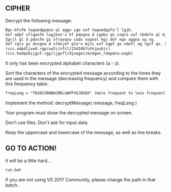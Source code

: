 ## CIPHER

Decrypt the following message:

``` txt
Bgc-bfufb tegaedppqna ql aggv zge xof tegaedppfe'l lgjb.
Xof adpf vflqanfe logjbvn'x hf pdwqna d cgebv qn coqro xof tbdkfe ql mjlx d lpdbb tdex. Xof tbdkfe QL XOF HGLL; qx'l kgje vjxk xg fnxfexdqn oqp ge ofe.
Zgrjl ql d pdxxfe gz vfrqvqna codx xoqnal kgj def ngx agqna xg vg.
Xof rglx gz dvvqna d zfdxjef qln'x mjlx xof xqpf qx xdwfl xg rgvf qx. Xof rglx dblg qnrbjvfl xof dvvqxqgn gz dn ghlxdrbf xg zjxjef fstdnlqgn. Xof xeqrw ql xg tqrw xof zfdxjefl xodx vgn'x zqaox fdro gxofe. - Mgon Rdepdrw.
(ccc.adpdljxed.rgp/uqfc/nfcl/234346?utkjpvbjr)
(ccc.hedqnkijgxf.rgp/ijgxfl/djxogel/m/mgon_rdepdrw.oxpb)
``` 

It only has been encrypted alphabet characters (a - z).

Sort the characters of the encrypted message according to the times they are used in the message (decreasing frequency) and compare them with this frequency table:

``` txt
freqLang = "TEOAISRHNUCMDLGWFPYKJBVQX" (more frequent to less frequent)
``` 

Implement the method: decryptMessage( message, freqLang )

Your program must show the decrypted message on screen.

Don't use files. Don't ask for input data.

Keep the uppercase and lowercase of the message, as well as line breaks.

## GO TO ACTION!

It will be a little hard... 

``` txt
run.bat
``` 

If you are not using VS 2017 Community, please change the path in that batch.
